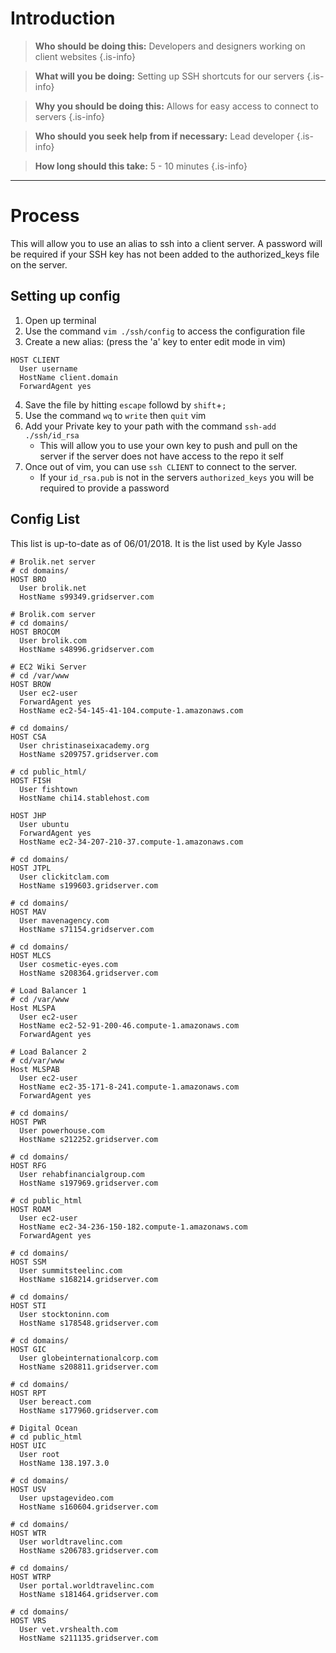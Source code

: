 <!-- TITLE: Ssh Config -->
<!-- SUBTITLE: Setting up .ssh/config -->

# Introduction

> **Who should be doing this:** Developers and designers working on client websites
{.is-info}

> **What will  you be doing:** Setting up SSH shortcuts for our servers
{.is-info}

> **Why you should be doing this:** Allows for easy access to connect to servers
{.is-info}

> **Who should you seek help from if necessary:** Lead developer
{.is-info}

> **How long should this take:** 5 - 10 minutes
{.is-info}

-----
# Process
This will allow you to use an alias to ssh into a client server. A password will be required if your SSH key has not been added to the authorized_keys file on the server.

## Setting up config

1. Open up terminal
2. Use the command `vim ./ssh/config` to access the configuration file
3. Create a new alias: (press the 'a' key to enter edit mode in vim)


```batchfile
HOST CLIENT
  User username
  HostName client.domain
  ForwardAgent yes
```

4. Save the file by hitting `escape` followd by `shift`+`;`
5. Use the command `wq` to `write` then `quit` vim
6. Add your Private key to your path with the command `ssh-add ./ssh/id_rsa`
	* This will allow you to use your own key to push and pull on the server if the server does not have access to the repo it self
7. Once out of vim, you can use `ssh CLIENT` to connect to the server.
	* If your `id_rsa.pub` is not in the servers `authorized_keys` you will be required to provide a password

## Config List
This list is up-to-date as of 06/01/2018. It is the list used by Kyle Jasso

```batchfile
# Brolik.net server
# cd domains/
HOST BRO
  User brolik.net
  HostName s99349.gridserver.com

# Brolik.com server
# cd domains/
HOST BROCOM
  User brolik.com
  HostName s48996.gridserver.com

# EC2 Wiki Server
# cd /var/www
HOST BROW
  User ec2-user
  ForwardAgent yes
  HostName ec2-54-145-41-104.compute-1.amazonaws.com

# cd domains/
HOST CSA
  User christinaseixacademy.org
  HostName s209757.gridserver.com

# cd public_html/
HOST FISH
  User fishtown
  HostName chi14.stablehost.com

HOST JHP
  User ubuntu
  ForwardAgent yes
  HostName ec2-34-207-210-37.compute-1.amazonaws.com 

# cd domains/
HOST JTPL
  User clickitclam.com
  HostName s199603.gridserver.com

# cd domains/
HOST MAV
  User mavenagency.com
  HostName s71154.gridserver.com

# cd domains/
HOST MLCS
  User cosmetic-eyes.com
  HostName s208364.gridserver.com

# Load Balancer 1
# cd /var/www
Host MLSPA
  User ec2-user
  HostName ec2-52-91-200-46.compute-1.amazonaws.com
  ForwardAgent yes

# Load Balancer 2
# cd/var/www
Host MLSPAB
  User ec2-user
  HostName ec2-35-171-8-241.compute-1.amazonaws.com
  ForwardAgent yes

# cd domains/
HOST PWR
  User powerhouse.com
  HostName s212252.gridserver.com

# cd domains/
HOST RFG
  User rehabfinancialgroup.com
  HostName s197969.gridserver.com

# cd public_html
HOST ROAM
  User ec2-user
  HostName ec2-34-236-150-182.compute-1.amazonaws.com
  ForwardAgent yes

# cd domains/
HOST SSM
  User summitsteelinc.com
  HostName s168214.gridserver.com

# cd domains/
HOST STI
  User stocktoninn.com
  HostName s178548.gridserver.com

# cd domains/
HOST GIC
  User globeinternationalcorp.com
  HostName s208811.gridserver.com

# cd domains/
HOST RPT
  User bereact.com
  HostName s177960.gridserver.com

# Digital Ocean
# cd public_html
HOST UIC
  User root
  HostName 138.197.3.0

# cd domains/
HOST USV
  User upstagevideo.com
  HostName s160604.gridserver.com

# cd domains/
HOST WTR
  User worldtravelinc.com
  HostName s206783.gridserver.com

# cd domains/
HOST WTRP
  User portal.worldtravelinc.com
  HostName s181464.gridserver.com

# cd domains/
HOST VRS
  User vet.vrshealth.com
  HostName s211135.gridserver.com

```


